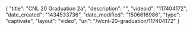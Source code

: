 {
    "title": "CNL 20 Graduation 2a",
    "description": "",
    "videoid": "117404172",
    "date_created": "1434533736",
    "date_modified": "1506616986",
    "type": "captivate",
    "layout": "video",
    "url": "\/v\/cnl-20-graduation\/117404172"
}
